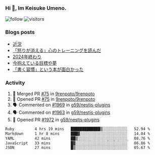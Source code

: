 ### Hi 👋, Im Keisuke Umeno.

<!--
**9renpoto/9renpoto** is a ✨ _special_ ✨ repository because its `README.md` (this file) appears on your GitHub profile.

Here are some ideas to get you started:

- 🔭 I’m currently working on ...
- 🌱 I’m currently learning ...
- 👯 I’m looking to collaborate on ...
- 🤔 I’m looking for help with ...
- 💬 Ask me about ...
- 📫 How to reach me: ...
- 😄 Pronouns: ...
- ⚡ Fun fact: ...
-->

![follow](https://img.shields.io/github/followers/9renpoto?label=Follow&style=social)
![visitors](https://komarev.com/ghpvc/?username=9renpoto&label=Profile%20views&color=0e75b6&style=flat)

### Blogs posts

<!-- BLOG-POST-LIST:START -->
- [近況](https://9renpoto.win/entry/2025/04/05/current_status)
- [「怒りが消える」心のトレーニングを読んだ](https://9renpoto.win/entry/2025/02/01/anger-management)
- [2024年終わり](https://9renpoto.win/entry/2024/12/31/2024-end)
- [今抱えている目標や夢](https://9renpoto.win/entry/2024/12/02/objective)
- [「書く習慣」という本が面白かった](https://9renpoto.win/entry/2024/11/11/leave_a_feeling_sad)
<!-- BLOG-POST-LIST:END -->

### Activity

<!--START_SECTION:activity-->
1. 🎉 Merged PR [#75](https://github.com/9renpoto/9renpoto/pull/75) in [9renpoto/9renpoto](https://github.com/9renpoto/9renpoto)
2. 💪 Opened PR [#75](https://github.com/9renpoto/9renpoto/pull/75) in [9renpoto/9renpoto](https://github.com/9renpoto/9renpoto)
3. 🗣 Commented on [#1969](https://github.com/g59/nestjs-plugins/pull/1969#issuecomment-3216251966) in [g59/nestjs-plugins](https://github.com/g59/nestjs-plugins)
4. 🗣 Commented on [#1963](https://github.com/g59/nestjs-plugins/pull/1963#issuecomment-3216248731) in [g59/nestjs-plugins](https://github.com/g59/nestjs-plugins)
5. 💪 Opened PR [#1972](https://github.com/g59/nestjs-plugins/pull/1972) in [g59/nestjs-plugins](https://github.com/g59/nestjs-plugins)
<!--END_SECTION:activity-->

<!--START_SECTION:waka-->

```txt
Ruby         4 hrs 19 mins   █████████████▒░░░░░░░░░░░   52.94 %
Markdown     1 hr 8 mins     ███▓░░░░░░░░░░░░░░░░░░░░░   14.04 %
YAML         42 mins         ██▒░░░░░░░░░░░░░░░░░░░░░░   08.76 %
JavaScript   33 mins         █▓░░░░░░░░░░░░░░░░░░░░░░░   06.86 %
JSON         27 mins         █▒░░░░░░░░░░░░░░░░░░░░░░░   05.67 %
```

<!--END_SECTION:waka-->
